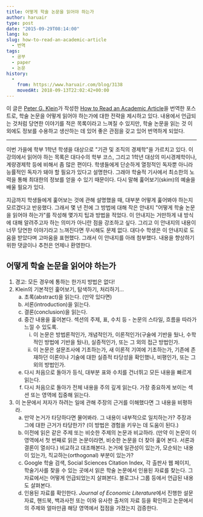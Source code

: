 ```yaml
---
title: 어떻게 학술 논문을 읽어야 하는가
author: haruair
type: post
date: "2015-09-29T08:14:00"
lang: ko
slug: how-to-read-an-academic-article
  - 번역
tags:
  - 공부
  - paper
  - 논문
history:
  -
    from: https://www.haruair.com/blog/3138
    movedAt: 2018-09-13T22:02:42+00:00
---
```


이 글은 [Peter G. Klein](https://en.wikipedia.org/wiki/Peter_G._Klein)가 작성한 [How to Read an Academic Article](http://organizationsandmarkets.com/2010/08/31/how-to-read-an-academic-article/)을 번역한 포스트로, 학술 논문을 어떻게 읽어야 하는가에 대한 전략을 제시하고 있다. 내용에서 언급되는 것처럼 당연한 이야기를 적은 목록이라고 느껴질 수 있지만, 학술 논문을 읽는 것 이외에도 정보를 수용하고 생산하는 데 있어 좋은 관점을 갖고 있어 번역하게 되었다.

----

이번 가을에 학부 1학년 학생을 대상으로 "기관 및 조직의 경제학"을 가르치고 있다. 이 강의에서 읽어야 하는 목록은 대다수의 학부 코스, 그리고 1학년 대상의 미시경제학이나, 계량경제학 등에 비해서 좀 많은 편이다. 학생들에게 단순하게 열정적인 독자뿐 아니라 능률적인 독자가 돼야 할 필요가 있다고 설명한다. 그래야 학술적 기사에서 최소한의 노력을 통해 최대한의 정보를 얻을 수 있기 때문이다. 다시 말해 훑어보기(skim)의 예술을 배울 필요가 있다.

지금까지 학생들에게 훑어보는 것에 관해 설명했을 때, 대부분 어떻게 훑어봐야 하는지 모르겠다고 반응했다. 그래서 몇 년 전에 그 방법에 대해 작은 안내지 "어떻게 학술 논문을 읽어야 하는가"를 작성해 몇가지 팁과 방법을 적었다. 이 안내지는 거만하게 내 방식에 대해 알려주고자 하는 의미가 아니란 점을 강조하고 싶다. 그리고 이 안내지의 내용이 너무 당연한 이야기라고 느껴진다면 무시해도 문제 없다. 대다수 학생은 이 안내지로 도움을 받았다며 고마움을 표현했다. 그래서 이 안내지를 아래 첨부했다. 내용을 향상하기 위한 댓글이나 추천은 언제나 환영한다.

## 어떻게 학술 논문을 읽어야 하는가

<ol style="list-style: decimal;">
  <li>경고: 모든 경우에 통하는 한가지 방법은 없다!</li>
  <li>
    Klein의 기본적인 훑어보기, 탐색하기, 처리하기...
    <ol style="list-style: lower-latin;">
      <li>초록(abstract)을 읽는다. (만약 있다면)</li>
      <li>서론(introduction)을 읽는다.</li>
      <li>결론(conclusion)을 읽는다.</li>
      <li>
        중간 내용을 훑어본다. 섹션의 주제, 표, 수치 등 - 논문의 스타일, 흐름을 따라가 느낄 수 있도록.
        <ol style="list-style: lower-roman;">
          <li>이 논문은 방법론적인가, 개념적인가, 이론적인가(구술에 기반을 뒀나, 수학적인 방법에 기반을 뒀나), 실증적인가, 또는 그 외의 접근 방법인가.</li>
          <li>이 논문은 설문조사에 기초하는가, 새 이론적 기여에 기초하는가, 기존에 존재하던 이론이나 기술에 대한 실증적 타당성을 확인했나, 비평인가, 또는 그 외의 방법인가.</li>
        </ol>
      </li>
      <li>다시 처음으로 돌아가 등식, 대부분 표와 수치를 건너뛰고 모든 내용을 빠르게 읽는다.</li>
      <li>다시 처음으로 돌아가 전체 내용을 주의 깊게 읽는다. 가장 중요하게 보이는 섹션 또는 영역에 집중해 읽는다.</li>
    </ol>
  </li>
  <li>
    이 논문에서 저자가 하려는 일에 관해 주장의 근거를 이해했다면 그 내용을 비평하라.
    <ol style="list-style: lower-latin;">
      <li>만약 논거가 타당하다면 물어봐라. 그 내용이 내부적으로 일치하는가? 주장과 그에 대한 근거가 타당한가? (이 방법은 경험을 키우는 데 도움이 된다.)</li>
      <li>이전에 읽은 같은 주제 또는 비슷한 주제의 논문과 비교하라. (만약 이 논문이 이 영역에서 첫 번째로 읽은 논문이라면, 비슷한 논문을 더 찾아 훑어 본다. 서론과 결론이 열쇠다.) 비교하고 대조해본다. 논거에 일관성이 있는가, 모순되는 내용이 있는가, 직교하는(orthogonal) 부분이 있는가?</li>
      <li>Google 학술 검색, Social Sciences Citation Index, 각 출판사 웹 페이지, 학술기사를 찾을 수 있는 곳에서 읽은 학술 논문에서 인용된 자료를 찾는다. 그 자료에서는 어떻게 언급되었는지 살펴본다. 블로그나 그룹 등에서 언급된 내용도 살펴본다.</li>
      <li>인용된 자료를 확인한다. <cite>Journal of Economic Literature</cite>에서 진행한 설문 자료, 핸드북, 백과사전 또는 이와 유사한 출처의 자료 등을 확인하고 논문에서의 주제와 얼마만큼 해당 영역에서 접점을 가졌는지 검증한다.</li>
    </ol>
</li>
</ol>

